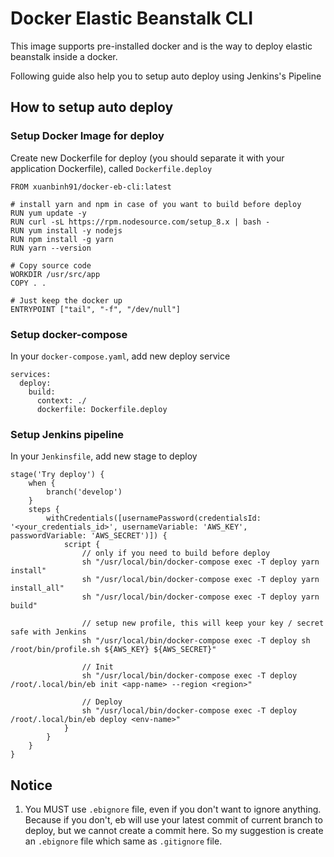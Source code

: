 # Docker Elastic Beanstalk CLI

This image supports pre-installed docker and is the way to deploy elastic beanstalk inside a docker.

Following guide also help you to setup auto deploy using Jenkins's Pipeline

## How to setup auto deploy
### Setup Docker Image for deploy

Create new Dockerfile for deploy (you should separate it with your application Dockerfile), called `Dockerfile.deploy`

```
FROM xuanbinh91/docker-eb-cli:latest

# install yarn and npm in case of you want to build before deploy
RUN yum update -y
RUN curl -sL https://rpm.nodesource.com/setup_8.x | bash -
RUN yum install -y nodejs
RUN npm install -g yarn
RUN yarn --version

# Copy source code
WORKDIR /usr/src/app
COPY . .

# Just keep the docker up
ENTRYPOINT ["tail", "-f", "/dev/null"]
```

### Setup docker-compose

In your `docker-compose.yaml`, add new deploy service

```
services:
  deploy:
    build:
      context: ./
      dockerfile: Dockerfile.deploy
```

### Setup Jenkins pipeline

In your `Jenkinsfile`, add new stage to deploy

```
stage('Try deploy') {
    when {
        branch('develop')
    }
    steps {
        withCredentials([usernamePassword(credentialsId: '<your_credentials_id>', usernameVariable: 'AWS_KEY', passwordVariable: 'AWS_SECRET')]) {
            script {
                // only if you need to build before deploy
                sh "/usr/local/bin/docker-compose exec -T deploy yarn install"
                sh "/usr/local/bin/docker-compose exec -T deploy yarn install_all"
                sh "/usr/local/bin/docker-compose exec -T deploy yarn build"
                
                // setup new profile, this will keep your key / secret safe with Jenkins
                sh "/usr/local/bin/docker-compose exec -T deploy sh /root/bin/profile.sh ${AWS_KEY} ${AWS_SECRET}"
                
                // Init
                sh "/usr/local/bin/docker-compose exec -T deploy /root/.local/bin/eb init <app-name> --region <region>"
                
                // Deploy
                sh "/usr/local/bin/docker-compose exec -T deploy /root/.local/bin/eb deploy <env-name>"
            }
        }
    }
}
```

## Notice

1. You MUST use `.ebignore` file, even if you don't want to ignore anything. Because if you don't, eb will use your latest commit of current branch to deploy, but we cannot create a commit here. So my suggestion is create an `.ebignore` file which same as `.gitignore` file.